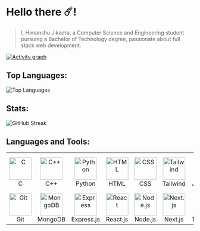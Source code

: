 # Hello there ☄️!


> I, Himanshu Jikadra, a Computer Science and Engineering student pursuing a Bachelor of Technology degree, passionate about full stack web development.

 [![Activity graph](http://github-profile-summary-cards.vercel.app/api/cards/profile-details?username=HimanshuJikadra015&theme=transparent)](https://github.com/HimanshuJikadra015/)

## Top Languages: 
![Top Languages](https://github-readme-stats.vercel.app/api/top-langs/?username=HimanshuJikadra015&show_icons=true&theme=transparent&layout=donut)

## Stats:
![GitHub Streak](https://github-readme-streak-stats.herokuapp.com/?user=HimanshuJikadra015&theme=transparent)

## Languages and Tools:

<style type="text/css">
  /* Add a common class for styling */
  .skill-cell {
    border: 2px solid blue;
    text-align: center;
  }

  /* Media query for smaller screens */
  @media (max-width: 600px) {
    .skill-cell {
      width: 100%; /* Make the cells take full width on small screens */
      box-sizing: border-box; /* Include padding and border in the width calculation */
      margin-bottom: 10px; /* Add some spacing between cells */
    }
  }
</style>

 
<table>
<tr>
<td align="center" class=".skill-cell">
		<a href="https://www.cprogramming.com/"><img src="https://skillicons.dev/icons?i=c" width="60" height="60" padding="5" alt="C" /></a>
		<br>C</br>
</td>
	
<td align="center" class=".skill-cell">
		<a href="https://www.w3schools.com/cpp/"><img src="https://skillicons.dev/icons?i=cpp" width="60" height="60" padding="5" alt="C++" /></a>
		<br>C++</br>
</td>
<td align="center" class=".skill-cell">
		<a href="https://www.python.org/"><img src="https://skillicons.dev/icons?i=py" width="60" height="60" padding="5" alt="Python" /></a>
		<br>Python</br>
</td>
<td align="center" class=".skill-cell">
		<a href="https://www.w3schools.com/html/"><img src="https://skillicons.dev/icons?i=html" width="60" height="60" padding="5" alt="HTML" /></a>
		<br>HTML</br>
</td>
<td align="center" class=".skill-cell">
		<a href="https://www.w3schools.com/css/"><img src="https://skillicons.dev/icons?i=css" width="60" height="60" padding="5" alt="CSS" /></a>
		<br>CSS</br>
</td>
<td align="center" class=".skill-cell">
		<a href="https://tailwindcss.com/"><img src="https://skillicons.dev/icons?i=tailwind" width="60" height="60" padding="5" alt="Tailwind" /></a>
		<br>Tailwind</br>
</td>
<td align="center" class=".skill-cell">
		<a href="https://developer.mozilla.org/en-US/docs/Web/JavaScript"><img src="https://skillicons.dev/icons?i=javascript" width="60" height="60" padding="5" alt="JavaScript" /></a>
		<br>JavaScript</br>
</td>
<td align="center" class=".skill-cell">
		<a href="https://code.visualstudio.com/"><img src="https://skillicons.dev/icons?i=vscode" width="60" height="60" padding="5" alt="VS Code" /></a>
		<br>VS Code</br>
</td>
<td align="center" class=".skill-cell">
		<a href="https://getbootstrap.com/"><img src="https://skillicons.dev/icons?i=bootstrap" width="60" height="60" padding="5" alt="Bootstrap"  /></a>
		<br>Bootstrap</br>
</td>
</tr>
<tr>
	<td align="center" class=".skill-cell">
		<a href="https://git-scm.com/"><img src="https://skillicons.dev/icons?i=git" width="60" height="60" padding="5" alt="Git" /></a>
		<br>Git</br>
</td>
<td align="center" class=".skill-cell">
		<a href="https://www.mongodb.com/"><img src="https://skillicons.dev/icons?i=mongodb" width="60" height="60" padding="5" alt="MongoDB" /></a>
		<br>MongoDB</br>
</td>
<td align="center" class=".skill-cell">
		<a href="https://expressjs.com/"><img src="https://skillicons.dev/icons?i=express" width="60" height="60" padding="5" alt="Express" /></a>
		<br>Express.js</br>
</td>
<td align="center" class=".skill-cell">
		<a href="https://react.dev/"><img src="https://skillicons.dev/icons?i=react" width="60" height="60" padding="5" alt="React" /></a>
		<br>React.js</br>
</td>
<td align="center" class=".skill-cell">
		<a href="https://nodejs.org/en"><img src="https://skillicons.dev/icons?i=nodejs" width="60" height="60" padding="5" alt="Node.js" /></a>
		<br>Node.js</br>
</td>
<td align="center" class=".skill-cell">
		<a href="https://nextjs.org/"><img src="https://skillicons.dev/icons?i=nextjs" width="60" height="60" padding="5" alt="Next.js" /></a>
		<br>Next.js</br>
</td>
<td align="center" class=".skill-cell">
		<a href="https://www.typescriptlang.org/"><img src="https://skillicons.dev/icons?i=ts" width="60" height="60" padding="5" alt="TypeScript" /></a>
		<br>TypeScript</br>
</td>
<td align="center" class=".skill-cell">
		<a href="https://www.postman.com/"><img src="https://skillicons.dev/icons?i=postman" width="60" height="60" padding="5" alt="Postman" /></a>
		<br>Postman</br>
</td>
<td align="center" class=".skill-cell">
		<a href="https://redis.io/"><img src="https://skillicons.dev/icons?i=redis" width="60" height="60" padding="5" alt="Redis" /></a>
		<br>Redis</br>
</td>
</tr>
</table>
